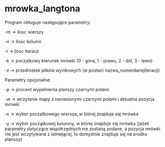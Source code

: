 # mrowka_langtona

Program obługuje następujące parametry:

-m -> ilosc wierszy

-n -> ilosc kolumn 

-i -> ilosc iteracji  

-k -> poczatkowy kierunek mrowki (0 - góra, 1 - prawo, 2 - dół, 3 - lewo)

-z -> przedrostek plików wynikowych (w postaci nazwa_numerdanejiteracji)



Parametry opcjonalne:

-p -> procent wypelnienia planszy czarnymi polami

-w -> wczytanie mapy z naniesionymi czarnymi polami i aktualna pozycja mrowki

-x -> wybor poczatkowego wiersza, w której znajduje się mrówka

-y -> wybór początkowej kolumny, w której znajduje się mrówka
(jeżeli parametry dotyczące współrzędnych nie zostaną podane, a pozycja mrówki nie jest wczytywana z istniejącej, to domyślnie znajduje się na srodku planszy)
